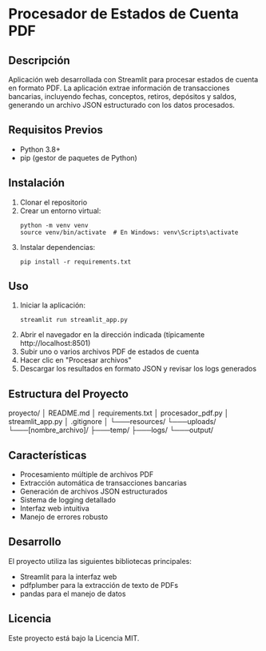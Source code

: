 # Procesador de Estados de Cuenta PDF

## Descripción
Aplicación web desarrollada con Streamlit para procesar estados de cuenta en formato PDF. La aplicación extrae información de transacciones bancarias, incluyendo fechas, conceptos, retiros, depósitos y saldos, generando un archivo JSON estructurado con los datos procesados.

## Requisitos Previos
- Python 3.8+
- pip (gestor de paquetes de Python)

## Instalación
1. Clonar el repositorio
2. Crear un entorno virtual:
   ```
   python -m venv venv
   source venv/bin/activate  # En Windows: venv\Scripts\activate
   ```
3. Instalar dependencias:
   ```
   pip install -r requirements.txt
   ```

## Uso
1. Iniciar la aplicación:
   ```
   streamlit run streamlit_app.py
   ```
2. Abrir el navegador en la dirección indicada (típicamente http://localhost:8501)
3. Subir uno o varios archivos PDF de estados de cuenta
4. Hacer clic en "Procesar archivos"
5. Descargar los resultados en formato JSON y revisar los logs generados

## Estructura del Proyecto
proyecto/
│   README.md
│   requirements.txt
│   procesador_pdf.py
│   streamlit_app.py
│   .gitignore
│
└───resources/
    └───uploads/
        └───[nombre_archivo]/
            ├───temp/
            ├───logs/
            └───output/

## Características
- Procesamiento múltiple de archivos PDF
- Extracción automática de transacciones bancarias
- Generación de archivos JSON estructurados
- Sistema de logging detallado
- Interfaz web intuitiva
- Manejo de errores robusto

## Desarrollo
El proyecto utiliza las siguientes bibliotecas principales:
- Streamlit para la interfaz web
- pdfplumber para la extracción de texto de PDFs
- pandas para el manejo de datos

## Licencia
Este proyecto está bajo la Licencia MIT. 